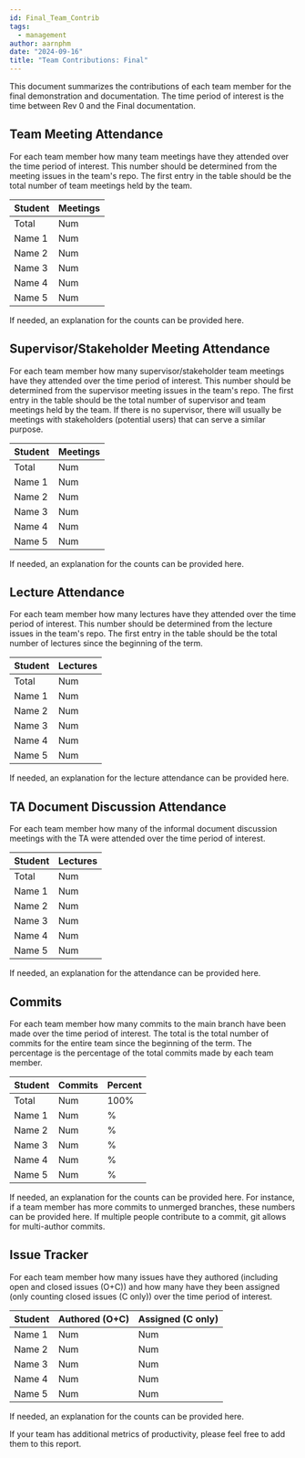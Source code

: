 ```yaml
---
id: Final_Team_Contrib
tags:
  - management
author: aarnphm
date: "2024-09-16"
title: "Team Contributions: Final"
---
```


This document summarizes the contributions of each team member for the final demonstration and documentation. The time period of interest is the time between Rev 0 and the Final documentation.

## Team Meeting Attendance

For each team member how many team meetings have they attended over the time period of interest. This number should be determined from the meeting issues in the team's repo. The first entry in the table should be the total number of team meetings held by the team.

| Student | Meetings |
| ------- | -------- |
| Total   | Num      |
| Name 1  | Num      |
| Name 2  | Num      |
| Name 3  | Num      |
| Name 4  | Num      |
| Name 5  | Num      |

If needed, an explanation for the counts can be provided here.

## Supervisor/Stakeholder Meeting Attendance

For each team member how many supervisor/stakeholder team meetings have they attended over the time period of interest. This number should be determined from the supervisor meeting issues in the team's repo. The first entry in the table should be the total number of supervisor and team meetings held by the team. If there is no supervisor, there will usually be meetings with stakeholders (potential users) that can serve a similar purpose.

| Student | Meetings |
| ------- | -------- |
| Total   | Num      |
| Name 1  | Num      |
| Name 2  | Num      |
| Name 3  | Num      |
| Name 4  | Num      |
| Name 5  | Num      |

If needed, an explanation for the counts can be provided here.

## Lecture Attendance

For each team member how many lectures have they attended over the time period of interest. This number should be determined from the lecture issues in the team's repo. The first entry in the table should be the total number of lectures since the beginning of the term.

| Student | Lectures |
| ------- | -------- |
| Total   | Num      |
| Name 1  | Num      |
| Name 2  | Num      |
| Name 3  | Num      |
| Name 4  | Num      |
| Name 5  | Num      |

If needed, an explanation for the lecture attendance can be provided here.

## TA Document Discussion Attendance

For each team member how many of the informal document discussion meetings with the TA were attended over the time period of interest.

| Student | Lectures |
| ------- | -------- |
| Total   | Num      |
| Name 1  | Num      |
| Name 2  | Num      |
| Name 3  | Num      |
| Name 4  | Num      |
| Name 5  | Num      |

If needed, an explanation for the attendance can be provided here.

## Commits

For each team member how many commits to the main branch have been made over the time period of interest. The total is the total number of commits for the entire team since the beginning of the term. The percentage is the percentage of the total commits made by each team member.

| Student | Commits | Percent |
| ------- | ------- | ------- |
| Total   | Num     | 100%    |
| Name 1  | Num     | %       |
| Name 2  | Num     | %       |
| Name 3  | Num     | %       |
| Name 4  | Num     | %       |
| Name 5  | Num     | %       |

If needed, an explanation for the counts can be provided here. For instance, if a team member has more commits to unmerged branches, these numbers can be provided here. If multiple people contribute to a commit, git allows for multi-author commits.

## Issue Tracker

For each team member how many issues have they authored (including open and closed issues (O+C)) and how many have they been assigned (only counting closed issues (C only)) over the time period of interest.

| Student | Authored (O+C) | Assigned (C only) |
| ------- | -------------- | ----------------- |
| Name 1  | Num            | Num               |
| Name 2  | Num            | Num               |
| Name 3  | Num            | Num               |
| Name 4  | Num            | Num               |
| Name 5  | Num            | Num               |

If needed, an explanation for the counts can be provided here.

If your team has additional metrics of productivity, please feel free to add them to this report.
